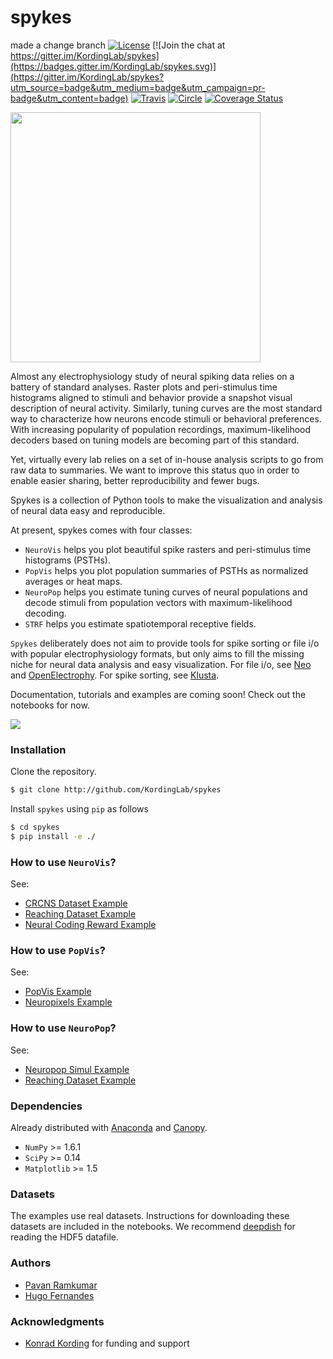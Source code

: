 # spykes
made a change
branch
[![License](https://img.shields.io/badge/license-MIT-blue.svg?style=flat)](https://github.com/KordingLab/spykes/blob/master/LICENSE) [![Join the chat at https://gitter.im/KordingLab/spykes](https://badges.gitter.im/KordingLab/spykes.svg)](https://gitter.im/KordingLab/spykes?utm_source=badge&utm_medium=badge&utm_campaign=pr-badge&utm_content=badge)
[![Travis](https://api.travis-ci.org/pavanramkumar/pyglmnet.svg?branch=master "Travis")](https://travis-ci.org/KordingLab/spykes)
[![Circle](https://circleci.com/gh/KordingLab/spykes/tree/master.svg?style=shield&circle-token=:circle-token)](https://circleci.com/gh/KordingLab/spykes/tree/master.svg?style=shield&circle-token=:circle-token)
[![Coverage Status](https://coveralls.io/repos/github/KordingLab/spykes/badge.svg?branch=master)](https://coveralls.io/github/KordingLab/spykes?branch=master)

<img src="spykes-logo.png" width="400" />

Almost any electrophysiology study of neural spiking data relies on a battery of standard analyses.
Raster plots and peri-stimulus time histograms aligned to stimuli and behavior provide a snapshot visual description of neural activity. Similarly, tuning curves are the most standard way to characterize how neurons encode stimuli or behavioral preferences. With increasing popularity of population recordings, maximum-likelihood decoders based on tuning models are becoming part of this standard.

Yet, virtually every lab relies on a set of in-house analysis scripts to go from raw data to summaries. We want to improve this status quo in order to enable easier sharing, better reproducibility and fewer bugs.

Spykes is a collection of Python tools to make the visualization and analysis of neural data easy and reproducible.

At present, spykes comes with four classes:
- ```NeuroVis``` helps you plot beautiful spike rasters and peri-stimulus time histograms (PSTHs).
- ```PopVis``` helps you plot population summaries of PSTHs as normalized averages or heat maps.
- ```NeuroPop``` helps you estimate tuning curves of neural populations and decode stimuli from population vectors with maximum-likelihood decoding.
- ```STRF``` helps you estimate spatiotemporal receptive fields.

```Spykes``` deliberately does not aim to provide tools for spike sorting or file i/o with popular electrophysiology formats, but only aims to fill the missing niche for neural data analysis and easy visualization. For file i/o, see [Neo](http://neuralensemble.org/neo/) and [OpenElectrophy](http://neuralensemble.org/OpenElectrophy/). For spike sorting, see [Klusta](http://klusta.readthedocs.io/en/latest/).

Documentation, tutorials and examples are coming soon! Check out the notebooks for now.

![](https://github.com/KordingLab/spykes/blob/master/notebooks_examples/figures/psth_PMd_n91.png)

### Installation

Clone the repository.

```bash
$ git clone http://github.com/KordingLab/spykes
```

Install `spykes` using `pip` as follows

```bash
$ cd spykes
$ pip install -e ./
```

### How to use ```NeuroVis```?

See:
- [CRCNS Dataset Example](http://kordinglab.com/spykes/auto_examples/plot_crcns_dataset_example.html#sphx-glr-auto-examples-plot-crcns-dataset-example-py)
- [Reaching Dataset Example](http://kordinglab.com/spykes/auto_examples/plot_reaching_dataset_example.html#sphx-glr-auto-examples-plot-reaching-dataset-example-py)
- [Neural Coding Reward Example](http://kordinglab.com/spykes/auto_examples/plot_neural_coding_reward_example.html#sphx-glr-auto-examples-plot-neural-coding-reward-example-py)

### How to use ```PopVis```?
See:
- [PopVis Example](http://kordinglab.com/spykes/auto_examples/plot_popvis_example.html#sphx-glr-auto-examples-plot-popvis-example-py)
- [Neuropixels Example](http://kordinglab.com/spykes/auto_examples/plot_neuropixels_example.html#sphx-glr-auto-examples-plot-neuropixels-example-py)

### How to use ```NeuroPop```?

See:
- [Neuropop Simul Example](http://kordinglab.com/spykes/auto_examples/plot_neuropop_simul_example.html#sphx-glr-auto-examples-plot-neuropop-simul-example-py)
- [Reaching Dataset Example](http://kordinglab.com/spykes/auto_examples/plot_reaching_dataset_example.html#sphx-glr-auto-examples-plot-reaching-dataset-example-py)

### Dependencies

Already distributed with [Anaconda](https://www.continuum.io/downloads) and [Canopy](https://www.enthought.com/products/canopy/).
- ```NumPy``` >= 1.6.1
- ```SciPy``` >= 0.14
- ```Matplotlib``` >= 1.5

### Datasets

The examples use real datasets. Instructions for downloading these datasets are included in the notebooks. We recommend [deepdish](https://github.com/uchicago-cs/deepdish) for reading the HDF5 datafile.

### Authors

* [Pavan Ramkumar](http:/github.com/pavanramkumar)
* [Hugo Fernandes](http:/github.com/hugoguh)

### Acknowledgments

* [Konrad Kording](http://kordinglab.com) for funding and support
